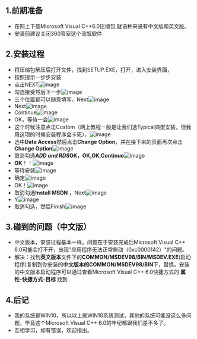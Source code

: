 ## 1.前期准备
- 在网上下载Microsoft Visual C++6.0压缩包,就语种来说有中文版和英文版。
- 安装前建议关闭360管家这个流氓软件
## 2.安装过程
- 将压缩包解压后打开文件，找到SETUP.EXE，打开，进入安装界面，
- 按照提示一步步安装
- 点击NEXT![image](img/demo1.jpg)
- 勾选接受然后下一步![image](img/demo2.jpg)
- 三个位置都可以随意填写，Next![image](img/demo3.jpg)
- Next![image](img/demo4.jpg)
- Continue![image](img/demo5.PNG)
- OK，等待一会![image](img/demo6.PNG)
- 这个时候注意点击Custom（网上教程一般是让我们选Typical典型安装，但我用这项的时候安装程序会卡死），![image](img/demo7.jpg)
- 选中**Data Access**然后点击**Change Option**，并在接下来的页面再次点击**Change Option**![image](img/demo8.jpg)
- 取消勾选***ADD and RDS*****OK，OK,OK,Continue**![image](img/demo9.jpg)
- **OK**！！![image](img/demo10.PNG)
- 等待安装![image](img/demo11.PNG)
- 确定![image](img/demo12.PNG)
- OK！![image](img/demo13.PNG)
- 取消勾选**Install MSDN** ，Next![image](img/demo14.jpg)
- Y![image](img/demo15.PNG)
- 取消勾选，然后Finish![image](img/demo16.PNG)
## 3.碰到的问题（中文版）
- 中文版本，安装过程基本一样。问题在于安装完成后Microsoft Visual C++ 6.0可能会打不开，出现"应用程序无法正常启动（0xc0000142）"的问题。
- 解决：找到**英文版本**文件下的**COMMON/MSDEV98/BIN/MSDEV.EXE**(启动程序)复制到你安装的**中文版本的COMMON/MSDEV98/BIN**下，替换。安装的中文版本启动程序可以通过查看Microsoft Visual C++ 6.0快捷方式的 **属性-快捷方式-目标** 找到
## 4.后记
- 我的系统是WIN10，所以以上就WIN10系统测试，其他的系统可能没这么多问题，毕竟这个Microsoft Visual C++ 6.0的年纪都跟我们差不多了。
- 互相学习，如有错误，欢迎指出。

